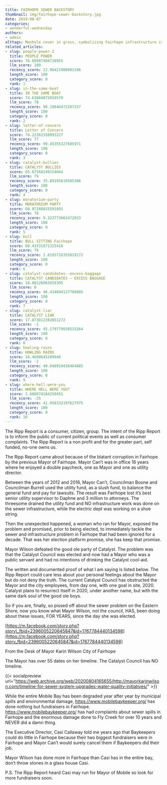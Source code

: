 ```yaml
---
title: FAIRHOPE SEWER BACKSTORY
thumbnail: img/fairhope-sewer-backstory.jpg
date: 2019-08-07
categories:
- wonderful-wednesday
authors:
- admin
alttags: Manhole cover in grass, symbolizing Fairhope infrastructure issues investigated by The Ripp Report due to past mayoral cor...
related_articles:
- slug: people-power-2
  title: PEOPLE POWER
  score: 76.60987984738955
  llm_score: 100
  recency_score: 22.96421900803196
  length_score: 100
  category_score: 0
  rank: 1
- slug: in-the-same-boat
  title: IN THE SAME BOAT
  score: 74.63084072659579
  llm_score: 78
  recency_score: 98.10046472287257
  length_score: 100
  category_score: 0
  rank: 2
- slug: letter-of-concern
  title: Letter of Concern
  score: 74.22362358093227
  llm_score: 77
  recency_score: 99.45355327605971
  length_score: 100
  category_score: 0
  rank: 3
- slug: catalyst-bullies
  title: CATALYST BULLIES
  score: 65.67568249154664
  llm_score: 79
  recency_score: 35.89193619505306
  length_score: 100
  category_score: 0
  rank: 4
- slug: moratorium-party
  title: MORATORIUM PARTY
  score: 60.97288825591891
  llm_score: 78
  recency_score: 9.323773663472833
  length_score: 100
  category_score: 0
  rank: 5
- slug: bull
  title: BULL SITTING Fairhope
  score: 60.43331871315416
  llm_score: 79
  recency_score: 1.8165716355019172
  length_score: 100
  category_score: 0
  rank: 6
- slug: catalyst-candidates-⁠-excess-baggage
  title: CATALYST CANDIDATES ⁠— EXCESS BAGGAGE
  score: 18.68226063658305
  llm_score: 0
  recency_score: 46.434694137789805
  length_score: 100
  category_score: 0
  rank: 7
- slug: catalyst-liar
  title: CATALYST LIAR
  score: 17.873812282851272
  llm_score: -1
  recency_score: 45.179779838533264
  length_score: 100
  category_score: 0
  rank: 8
- slug: howling-rains
  title: HOWLING RAINS
  score: 16.4690645289946
  llm_score: -2
  recency_score: 40.048919438464885
  length_score: 100
  category_score: 0
  rank: 9
- slug: where-hell-were-you
  title: WHERE HELL WERE YOU?
  score: 2.608974184250455
  llm_score: -25
  recency_score: 41.958332197627975
  length_score: 100
  category_score: 0
  rank: 10
---
```

The Ripp Report is a consumer, citizen, group. The intent of the Ripp Report is to inform the public of current political events as well as consumer complaints. The Ripp Report is a non profit and for the greater part, self funded, no-one owns us.

The Ripp Report came about because of the blatant corruption in Fairhope by the previous Mayor of Fairhope. Mayor Can’t was in office 16 years where he enjoyed a double paycheck, one as Mayor and one as utility director.

Between the years of 2012 and 2016, Mayor Can’t, Councilman Boone and Councilman Burrell used the utility fund, as a slush fund, to balance the general fund and pay for lawsuits. The result was Fairhope lost it’s best senior utility supervisor to Daphne and 3 million to attorneys. The threesome drained the utility fund and NO infrastructure work was done on the sewer infrastructure, while the electric dept was working on a shoe string.

Then the unexpected happened, a woman who ran for Mayor, exposed the problem and promised, prior to being elected, to immediately tackle the sewer and infrastructure problem in Fairhope that had been ignored for a decade. That was her election platform promise, she has keep that promise.

Mayor Wilson defeated the good ole party of Catalyst. The problem was that the Catalyst Council was elected and now had a Mayor who was a public servant and had no intentions of drinking the Catalyst cool-aid.

The written and documented proof of what I am saying is listed below. The Ripp Report could care less about your personal feelings about the Mayor but do not deny the truth. The current Catalyst Council has obstructed the Mayor and the city employees, from day one, with one goal in site, 2020. Catalyst plans to resurrect itself in 2020, under another name, but with the same dark soul of the good ole boys.

So if you are, finally, so pissed off about the sewer problem on the Eastern Shore, now you know what Mayor Wilson, not the council, HAS, been doing about these issues, FOR YEARS, since the day she was elected.

[https://m.facebook.com/story.php?story\_fbid=2396005220645847&id=1767784440134598](https://m.facebook.com/story.php?story_fbid=2396005220645847&id=1767784440134598)

From the Desk of Mayor Karin Wilson City of Fairhope

The Mayor has over 55 dates on her timeline. The Catalyst Council has NO timeline.

{{< socialpreview url="https://web.archive.org/web/20200804165655/http://mayorkarinwilson.com/timeline-for-sewer-system-upgrades-water-quality-initiatives/" >}}

While the entire Mobile Bay has been degraded year after year by municipal spills and environmental damage, https://www.mobilebaykeeper.org/ has done nothing but fundraisers in Fairhope. https://www.mobilebaykeeper.org/ has had complaints about sewer spills in Fairhope and the enormous damage done to Fly Creek for over 10 years and NEVER did a damn thing.

The Executive Director, Casi Callaway told me years ago that Baykeepers could do little in Fairhope because their two biggest fundraisers were in Fairhope and Mayor Can’t would surely cancel them if Baykeepers did their job.

Mayor Wilson has done more in Fairhope than Casi has in the entire bay, don’t throw stones in a glass house Casi.

P.S. The Ripp Report heard Casi may run for Mayor of Mobile so look for more fundraisers soon.
